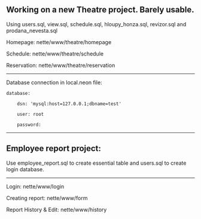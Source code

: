 Working on a new Theatre project. Barely usable.
-

Using users.sql, view.sql, schedule.sql, hloupy_honza.sql, revizor.sql and prodana_nevesta.sql

Homepage: nette/www/theatre/homepage

Schedule: nette/www/theatre/schedule

Reservation: nette/www/theatre/reservation

--------------------

Database connection in local.neon file:



	database:

		dsn: 'mysql:host=127.0.0.1;dbname=test'  
	
		user: root  
	
		password:  
	
  --------------------
  
  Employee report project:
  -
  
  Use employee_report.sql to create essential table and users.sql to create login database.
  
  --------------------
  
  Login: nette/www/login
  
  Creating report: nette/www/form
  
  Report History & Edit: nette/www/history
